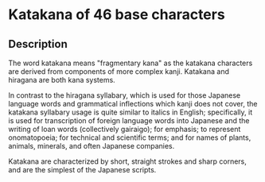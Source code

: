 <h1>Katakana of 46 base characters</h1>
<h2>Description</h2>
<p>The word katakana means "fragmentary kana" as the katakana characters are derived from
components of more complex kanji. Katakana and hiragana are both kana systems.</p>
<p>In contrast to the hiragana syllabary, which is used for those Japanese language 
words and grammatical inflections which kanji does not cover, the katakana syllabary usage 
is quite similar to italics in English; specifically, it is used for transcription of 
foreign language words into Japanese and the writing of loan words (collectively gairaigo); 
for emphasis; to represent onomatopoeia; for technical and scientific terms; and for 
names of plants, animals, minerals, and often Japanese companies.</p>
<p>Katakana are characterized by short, straight strokes and sharp corners, 
and are the simplest of the Japanese scripts.</p>